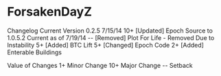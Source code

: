 ForsakenDayZ
============
Changelog 
Current Version 0.2.5
7/15/14
10+	[Updated] Epoch Source to 1.0.5.2 Current as of 7/19/14
--	[Removed] Plot For Life - Removed Due to Instability
5+	[Added] BTC Lift
5+	[Changed] Epoch Code
2+	[Added] Enterable Buildings




Value of Changes
1+	Minor Change
10+ Major Change
--	Setback


